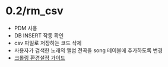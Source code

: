 # 0.2/rm_csv
- PDM 사용
- DB INSERT 작동 확인
- csv 파일로 저장하는 코드 삭제
- 사용자가 검색한 노래의 앨범 전곡을 song 테이블에 추가하도록 변경
- [크롤링 환경설정 가이드](https://oddsummer.tistory.com/57) 
